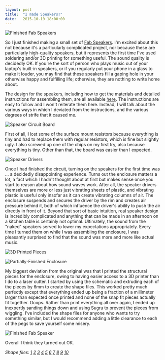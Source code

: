 ```yaml
---
layout: post
title:  "I made Speakers!"
date:   2015-10-10 18:00:00
---
```


![Finished Fab Speakers]({{site.url}}/assets/20151010_finished.jpg)

So I just finished making a small set of [Fab Speakers](http://diy-devices.com/devices/speakers/). I'm excited about this not because it's a particularly complicated project, nor because these are particularly high-quality speakers, but it represents the first time I've used soldering and/or 3D printing for something useful. The sound quality is decidedly OK. If you're the sort of person who plays music out of your laptop's built-in speakers, or if you regularly put your phone in a glass to make it louder, you may find that these speakers fill a gaping hole in your otherwise happy and fulfilling life; otherwise, they are nothing to write home about.

<!--more-->

The design for the speakers, including how to get the materials and detailed instructions for assembling them, are all available [here](http://diy-devices.com/devices/speakers/making-the-speakers/). The instructions are easy to follow and I won't reiterate them here. Instead, I will talk about the various ways in which I deviated from the instructions, and the various degrees of strife that it caused me.

![Speaker Circuit Board]({{site.url}}/assets/20151010_board.jpg)

First of all, I lost some of the surface mount resistors because everything is tiny and had to replace them with regular resistors, which is fine but slightly ugly. I also screwed up one of the chips on my first try, also because everything is tiny. Other than that, the board was easier than I expected.

![Speaker Drivers]({{site.url}}/assets/20151010_drivers.jpg)

Once I had finished the circuit, turning on the speakers for the first time was ... a decidedly disappointing experience. Turns out the enclosure matters a lot, a fact which I hadn't thought about at first but makes sense once you start to reason about how sound waves work. After all, the speaker drivers themselves are more or less just vibrating sheets of plastic, and vibrating plastic is useful only insofar as it can create vibrating columns of air. The enclosure suspends and secures the driver by the rim and creates air pressure behind it, both of which influence the driver's ability to push the air directly in front of it. Beyond that sort of basic intuition, real speaker design is incredibly complicated and anything that can be made in an afternoon on a kitchen table is certainly not optimal. Ultimately, the sound from the "naked" speakers served to lower my expectations appropriately. Every time I turned them on while I was assembling the enclosure, I was pleasantly surprised to find that the sound was more and more like actual music.

![3D Printed Pieces]({{site.url}}/assets/20151010_printed.jpg)

![Partially-Finished Enclosure]({{site.url}}/assets/20151010_assembled.jpg)

My biggest deviation from the original was that I printed the structural pieces for the enclosure, owing to having easier access to a 3D printer than I do to a laser cutter. I started by using the schematic and extruding each of the pieces by 6mm to create the shape files. This worked pretty much perfectly except that everything ended up being a fraction of a millimeter larger than expected once printed and none of the snap fit pieces actually fit together. Ooops. Rather than print everything all over again, I ended up inexpertly sanding things down and using Sugru to prevent the pieces from wiggling. I've included the shape files for anyone who wants to try something similar, but I would recommend adding a little clearance to each of the pegs to save yourself some misery.

![Finished Fab Speaker]({{site.url}}/assets/20151010_onespeaker.jpg)

Overall I think they turned out OK.

*Shape files:
[1]({{site.url}}/assets/speaker_part1.stl)
[2]({{site.url}}/assets/speaker_part2.stl)
[3]({{site.url}}/assets/speaker_part3.stl)
[4]({{site.url}}/assets/speaker_part4.stl)
[5]({{site.url}}/assets/speaker_part5.stl)
[6]({{site.url}}/assets/speaker_part6.stl)
[7]({{site.url}}/assets/speaker_part7.stl)
[8]({{site.url}}/assets/speaker_part8.stl)
[9]({{site.url}}/assets/speaker_part9.stl)
[10]({{site.url}}/assets/speaker_part10.stl)*
